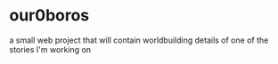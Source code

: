 # our0boros
a small web project that will contain worldbuilding details of one of the stories I'm working on
